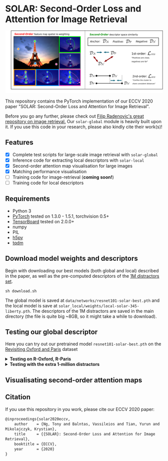 # SOLAR: Second-Order Loss and Attention for Image Retrieval

![teaser](assets/teaser.png)

This repository contains the PyTorch implementation of our ECCV 2020 paper "SOLAR: Second-Order Loss and Attention for Image Retrieval".

Before you go any further, please check out [Filip Radenovic's great repository on image retrieval.](https://github.com/filipradenovic/cnnimageretrieval-pytorch) Our `solar-global` module is heavily built upon it. If you use this code in your research, please also kindly cite their work(s)!
## Features
- [x] Complete test scripts for large-scale image retrieval with `solar-global`
- [x] Inference code for extracting local descriptors with `solar-local`
- [x] Second-order attention map visualisation for large images
- [x] Matching performance visualisation
- [ ] Training code for image-retrieval (**coming soon!**)
- [ ] Training code for local descriptors

## Requirements
- Python 3
- [PyTorch](https://pytorch.org/get-started/locally/) tested on 1.3.0 - 1.5.1, torchvision 0.5+
- [TensorBoard](https://www.tensorflow.org/tensorboard) tested on 2.0.0+
- numpy
- PIL
- [h5py](https://pypi.org/project/h5py/)
- [tqdm](https://github.com/tqdm/tqdm)

## Download model weights and descriptors
Begin with downloading our best models (both global and local) described in the paper, as well as the pre-computed descriptors of the [1M distractors set](https://github.com/filipradenovic/revisitop).

```
sh download.sh
```

The global model is saved at `data/networks/resnet101-solar-best.pth` and the local model is save at `solar_local/weights/local-solar-345-liberty.pth`. The descriptors of the 1M distractors are saved in the main directory (the file is quite big ~8GB, so it might take a while to download).

## Testing our global descriptor
Here you can try out our pretrained model `resnet101-solar-best.pth` on the [Revisiting Oxford and Paris](https://github.com/filipradenovic/revisitop) dataset

<details>
<summary><b>Testing on R-Oxford, R-Paris</b></summary></br>
Given that you've successfully downloaded the global model weights, run

```
python3 -m solar_global.examples.test_e2e
```

After a while, you should be able to get results like this:
```
>> roxford5k: mAP E: 85.88, M: 69.9, H: 47.91
>> roxford5k: mP@k[1, 5, 10] E: [94.12 92.45 88.8 ], M: [94.29 90.86 86.71], H: [88.57 74.29 63.  ]

>> rparis6k: mAP E: 92.95, M: 81.57, H: 64.45
>> rparis6k: mP@k[1, 5, 10] E: [100.   96.57 95.43], M: [100.   98.   97.14], H: [97.14 94.57 93.  ]
```

Retrieval results is visualised in `specs/` using
```
tensorboard --logdir specs/ --samples_per_plugin images=1000
```
You should be able view them on your browser at `localhost:6006`. Here's an example

![ranks](assets/ranks.png)
</details>

<details>
<summary><b>Testing with the extra 1-million distractors</b></summary></br>

First, make sure that you `resnet101-solar-best.pth_vecs_revisitop1m.pt` is properly downloaded in the main directory. Then, run 
```
python3 -m solar_global.examples.test_e2e_1m
```
You should get results like
```
>> roxford5k: mAP E: 72.04, M: 53.49, H: 29.89
>> roxford5k: mP@k[1, 5, 10] E: [88.24 81.99 76.96], M: [88.57 82.29 76.71], H: [74.29 58.29 48.86]

>> rparis6k: mAP E: 83.35, M: 59.19, H: 33.41
>> rparis6k: mP@k[1, 5, 10] E: [98.57 95.14 93.57], M: [98.57 96.29 94.86], H: [92.86 89.14 81.57]
```
</details>

## Visualisating second-order attention maps

## Citation
If you use this repository in you work, please cite our ECCV 2020 paper:
```
@inproceedings{solar2020eccv,
    author    = {Ng, Tony and Balntas, Vassileios and Tian, Yurun and Mikolajczyk, Krystian},
    title     = {{SOLAR}: Second-Order Loss and Attention for Image Retrieval},
    booktitle = {ECCV},
    year      = {2020}
}
```